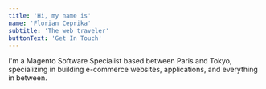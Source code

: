 ```yaml
---
title: 'Hi, my name is'
name: 'Florian Ceprika'
subtitle: 'The web traveler'
buttonText: 'Get In Touch'
---
```


I'm a Magento Software Specialist based between Paris and Tokyo, specializing in building e-commerce websites, applications, and everything in between.
